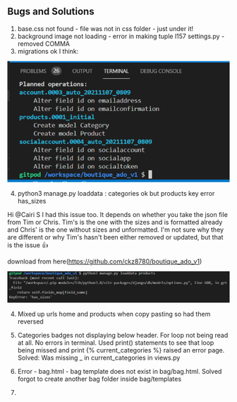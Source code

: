 ## Bugs and Solutions
1. base.css not found - file was not in css folder - just under it!
2. background image not loading - error in making tuple l157 settings.py - removed COMMA
3. migrations ok I think: 

![](screenshots/migrations.png)

4. python3 manage.py loaddata : categories ok but products key error has_sizes

Hi @Cairi S I had this issue too. It depends on whether you take the json file from Tim or Chris. Tim's is the one with the sizes and is formatted already and Chris' is the one without sizes and unformatted. I'm not sure why they are different or why Tim's hasn't been either removed or updated, but that is the issue :+1:

download from here(https://github.com/ckz8780/boutique_ado_v1)



![](screenshots/has_sizes.png)

4. Mixed up urls home and products when copy pasting so had them reversed

5. Categories badges not displaying below header. For loop not being read at all. No errors in terminal. Used print() statements to see that loop being missed and print {% current_categories %} raised an error page. Solved: Was missing  _ in current_categories in views.py

6. Error - bag.html - bag template does not exist in bag/bag.html. Solved forgot to create another bag folder inside bag/templates

7. 

